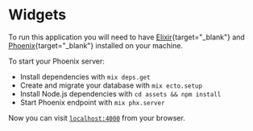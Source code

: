 # Widgets

To run this application you will need to have [Elixir](https://elixir-lang.org/install.html){target="\_blank"} and [Phoenix](https://hexdocs.pm/phoenix/installation.html){target="\_blank"} installed on your machine.

To start your Phoenix server:

- Install dependencies with `mix deps.get`
- Create and migrate your database with `mix ecto.setup`
- Install Node.js dependencies with `cd assets && npm install`
- Start Phoenix endpoint with `mix phx.server`

Now you can visit [`localhost:4000`](http://localhost:4000) from your browser.
